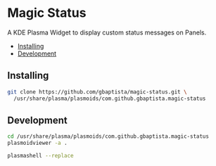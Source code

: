 # Magic Status

A KDE Plasma Widget to display custom status messages on Panels.

- [Installing](#installing)
- [Development](#development)

## Installing

```sh
git clone https://github.com/gbaptista/magic-status.git \
  /usr/share/plasma/plasmoids/com.github.gbaptista.magic-status
```

## Development

```sh
cd /usr/share/plasma/plasmoids/com.github.gbaptista.magic-status
plasmoidviewer -a .

plasmashell --replace
```
